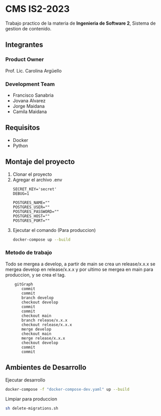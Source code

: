 # CMS IS2-2023
Trabajo practico de la materia de **Ingenieria de Software 2**, Sistema de gestion de contenido.
## Integrantes
### Product Owner
Prof. Lic. Carolina Argüello
### Development Team
 - Francisco Sanabria
 - Jovana Alvarez
 - Jorge Maidana
 - Camila Maidana
  ## Requisitos
  * Docker
  * Python
 
 ## Montaje del proyecto
 1. Clonar el proyecto
 2. Agregar el archivo .env
	```env
	SECRET_KEY='secret'  
	DEBUG=1  
	  
	POSTGRES_NAME=""  
	POSTGRES_USER=""  
	POSTGRES_PASSWORD=""  
	POSTGRES_HOST=""  
	POSTGRES_PORT=""
	```
 4. Ejecutar el comando (Para produccion)
	```bash
	docker-compose up --build  
	```
 
### Metodo de trabajo
Todo se mergea a develop, a partir de main se crea un release/x.x.x se mergea develop en release/x.x.x y por ultimo se mergea en main para produccion, y se crea el tag.
```mermaid
	gitGraph
	   commit
	   commit
	   branch develop
	   checkout develop
	   commit
	   commit
	   checkout main
	   branch release/x.x.x
	   checkout release/x.x.x
	   merge develop
	   checkout main
	   merge release/x.x.x
	   checkout develop
	   commit
	   commit
```

## Ambientes de Desarrollo
Ejecutar desarrollo
```bash
docker-compose -f "docker-compose-dev.yaml" up --build
```

Limpiar para produccion
```bash 
sh delete-migrations.sh
```